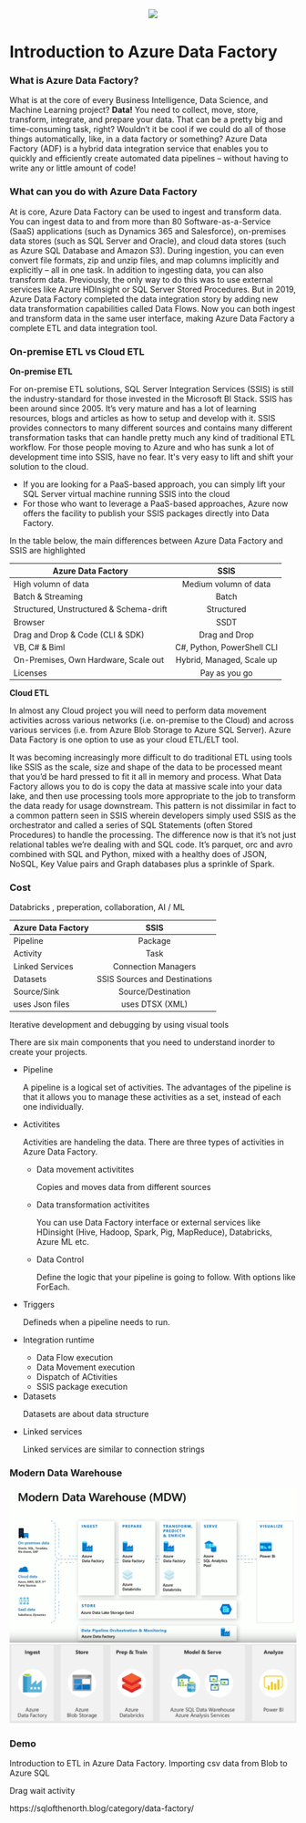 <p align="center"><img src="https://www.element61.be/sites/default/files/competence/Azure%20Factory/image%201.png" width="500"> </p>

<h1> <b>Introduction to Azure Data Factory </b></h1>

<h3> What is Azure Data Factory? </h3>

<p> What is at the core of every Business Intelligence, Data Science, and Machine Learning project? <b>Data!</b> You need to collect, move, store, transform, integrate, and prepare your data. That can be a pretty big and time-consuming task, right? Wouldn’t it be cool if we could do all of those things automatically, like, in a data factory or something? Azure Data Factory (ADF) is a hybrid data integration service that enables you to quickly and efficiently create automated data pipelines – without having to write any or little amount of code!  </p>

<h3> What can you do with Azure Data Factory </h3>

<p> At is core, Azure Data Factory can be used to ingest and transform data. You can ingest data to and from more than 80 Software-as-a-Service (SaaS) applications (such as Dynamics 365 and Salesforce), on-premises data stores (such as SQL Server and Oracle), and cloud data stores (such as Azure SQL Database and Amazon S3). During ingestion, you can even convert file formats, zip and unzip files, and map columns implicitly and explicitly – all in one task. In addition to ingesting data, you can also transform data. Previously, the only way to do this was to use external services like Azure HDInsight or SQL Server Stored Procedures. But in 2019, Azure Data Factory completed the data integration story by adding new data transformation capabilities called Data Flows. Now you can both ingest and transform data in the same user interface, making Azure Data Factory a complete ETL and data integration tool. </p>

<h3> On-premise ETL vs Cloud ETL</h3>

<b> On-premise ETL </b>
<p> For on-premise ETL solutions, SQL Server Integration Services (SSIS) is still the industry-standard for those invested in the Microsoft BI Stack. SSIS has been around since 2005. It’s very mature and has a lot of learning resources, blogs and articles as how to setup and develop with it. SSIS provides connectors to many different sources and contains many different transformation tasks that can handle pretty much any kind of traditional ETL workflow. For those people moving to Azure and who has sunk a lot of development time into SSIS, have no fear. It's very easy to lift and shift your solution to the cloud.
<ul>
  <li> If you are looking for a PaaS-based approach, you can simply lift your SQL Server virtual machine running SSIS into the cloud </li>
  <li> For those who want to leverage a PaaS-based approaches, Azure now offers the facility to publish your SSIS packages directly into Data Factory. </li>
</ul>

<p> In the table below, the main differences between Azure Data Factory and SSIS are highlighted </p>
  
  | Azure Data Factory     | SSIS     |
| ------------- |:-------------:|
| High volumn of data | Medium volumn of data|
| Batch & Streaming | Batch    |
| Structured, Unstructured & Schema-drift | Structured       |
| Browser  |SSDT        |
| Drag and Drop & Code (CLI & SDK)  | Drag and Drop       |
| VB, C# & Biml  |C#, Python, PowerShell CLI| 
| On-Premises, Own Hardware, Scale out  |Hybrid, Managed, Scale up | 
| Licenses  |Pay as you go | 
 
 <b> Cloud ETL </b> 
  

<p> In almost any Cloud project you will need to perform data movement activities across various networks (i.e. on-premise to the Cloud) and across various services (i.e. from Azure Blob Storage to Azure SQL Server). Azure Data Factory is one option to use as your cloud ETL/ELT tool.
  
  
It was becoming increasingly more difficult to do traditional ETL using tools like SSIS as the scale, size and shape of the data to be processed meant that you’d be hard pressed to fit it all in memory and process. What Data Factory allows you to do is copy the data at massive scale into your data lake, and then use processing tools more appropriate to the job to transform the data ready for usage downstream. This pattern is not dissimilar in fact to a common pattern seen in SSIS wherein developers simply used SSIS as the orchestrator and called a series of SQL Statements (often Stored Procedures) to handle the processing. The difference now is that it’s not just relational tables we’re dealing with and SQL code. It’s parquet, orc and avro combined with SQL and Python, mixed with a healthy does of JSON, NoSQL, Key Value pairs and Graph databases plus a sprinkle of Spark. 


  


<h3> Cost </h3>


<p> Databricks , preperation, collaboration, AI / ML </p>

  | Azure Data Factory     | SSIS     |
| ------------- |:-------------:|
| Pipeline  | Package|
| Activity   | Task     |
| Linked Services | Connection Managers       |
| Datasets  |SSIS Sources and Destinations        |
| Source/Sink   |Source/Destination       |
| uses Json files  |uses DTSX (XML)| 


Iterative development and debugging by using visual tools







<p> There are six main components that you need to understand inorder to create your projects. 
  
  <ul> 
  <li> Pipeline </li>
  <p> A pipeline is a logical set of activities. The advantages of the pipeline is that it allows you to manage these activities as a set, instead of each one individually. </p>
  <li> Activitites </li>
  <p> Activities are handeling the data. There are three types of activities in Azure Data Factory. 
    <ul>
      <li> Data movement activitites </li>
      <p> Copies and moves data from different sources </p>
      <li> Data transformation activitites</li>
      <p> You can use Data Factory interface or external services like HDinsight (Hive, Hadoop, Spark, Pig, MapReduce), Databricks, Azure ML etc. 
      <li> Data Control</li>
      <p> Define the logic that your pipeline is going to follow. With options like ForEach. </p>
  </ul>       
  <li> Triggers </li>
  <p> Defineds when a pipeline needs to run.</p>
  <li> Integration runtime </li>
  <ul>
    <li> Data Flow execution </li>
    <li> Data Movement execution </li>
    <li> Dispatch of ACtivities </li>
    <li> SSIS package execution </li>
  </ul>
  <li> Datasets </li>
  <p> Datasets are about data structure </p>
  <li> Linked services </li>
  <p> Linked services are similar to connection strings </p>
  </ul>






<h3> Modern Data Warehouse</h3>

<img src="https://raw.githubusercontent.com/MarcusMLarsson/Azure-Data-Factory-Demo/master/source/img.PNG">
<img src="https://raw.githubusercontent.com/MarcusMLarsson/Azure-Data-Factory-Demo/master/source/img1.PNG">




<h3> Demo </h3>

<p> Introduction to ETL in Azure Data Factory. Importing csv data from Blob to Azure SQL </p>

<p>Drag wait activity</p>


<p> https://sqlofthenorth.blog/category/data-factory/ </p>
